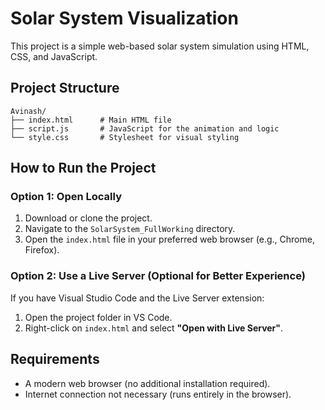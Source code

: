 # Solar System Visualization

This project is a simple web-based solar system simulation using HTML, CSS, and JavaScript.

## Project Structure

```
Avinash/
├── index.html      # Main HTML file
├── script.js       # JavaScript for the animation and logic
└── style.css       # Stylesheet for visual styling
```

## How to Run the Project

### Option 1: Open Locally

1. Download or clone the project.
2. Navigate to the `SolarSystem_FullWorking` directory.
3. Open the `index.html` file in your preferred web browser (e.g., Chrome, Firefox).

### Option 2: Use a Live Server (Optional for Better Experience)

If you have Visual Studio Code and the Live Server extension:

1. Open the project folder in VS Code.
2. Right-click on `index.html` and select **"Open with Live Server"**.

## Requirements

- A modern web browser (no additional installation required).
- Internet connection not necessary (runs entirely in the browser).

